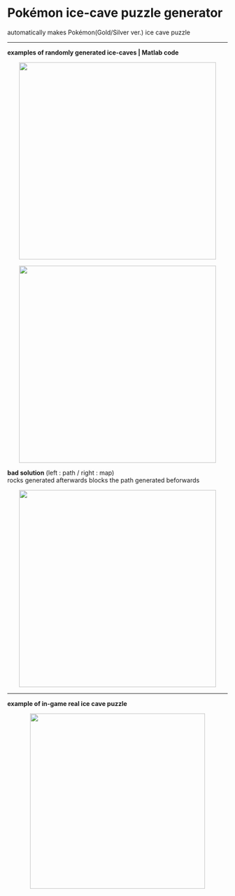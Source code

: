 # Pokémon ice-cave puzzle generator
automatically makes Pokémon(Gold/Silver ver.) ice cave puzzle
***
**examples of randomly generated ice-caves | Matlab code**
<p align="center">
  <img src="https://github.com/suhyuuk/Pokemon-ice-cave-puzzle/blob/main/example.jpg" img width="450px"/>
<p/>

<p align="center">
  <img src="https://github.com/suhyuuk/Pokemon-ice-cave-puzzle/blob/main/example2.jpg" img width="450px"/>
<p/>

**bad solution** (left : path / right : map)  
rocks generated afterwards blocks the path generated beforwards
<p align="center">
  <img src="https://github.com/suhyuuk/Pokemon-ice-cave-puzzle/blob/main/bad_example.jpg" img width="450px"/>
<p/>

***
**example of in-game real ice cave puzzle**
<p align="center">
  <img src="https://github.com/suhyuuk/Pokemon-ice-cave-puzzle/blob/main/Pokemon_Gold_Silver_tiles/ice_cave_puzzle_example.jpg" img width="400px"/>
<p/>

